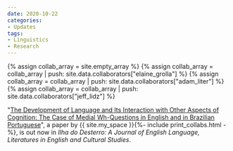 ```yaml
---
date: 2020-10-22
categories:
- Updates
tags:
- Linguistics
- Research
---
```


{% assign collab_array = site.empty_array %}
{% assign collab_array = collab_array | push: site.data.collaborators["elaine_grolla"] %}
{% assign collab_array = collab_array | push: site.data.collaborators["adam_liter"] %}
{% assign collab_array = collab_array | push: site.data.collaborators["jeff_lidz"] %}

"<a href='https://dx.doi.org/10.5007/2175-8026.2020v73n3p169'>The Development of Language and Its Interaction with Other Aspects of Cognition: The Case of Medial Wh-Questions in English and in Brazilian Portuguese</a>", a paper by {{ site.my_space }}{%- include print_collabs.html -%}, is out now in <em>Ilha do Desterro: A Journal of English Language, Literatures in English and Cultural Studies</em>.
